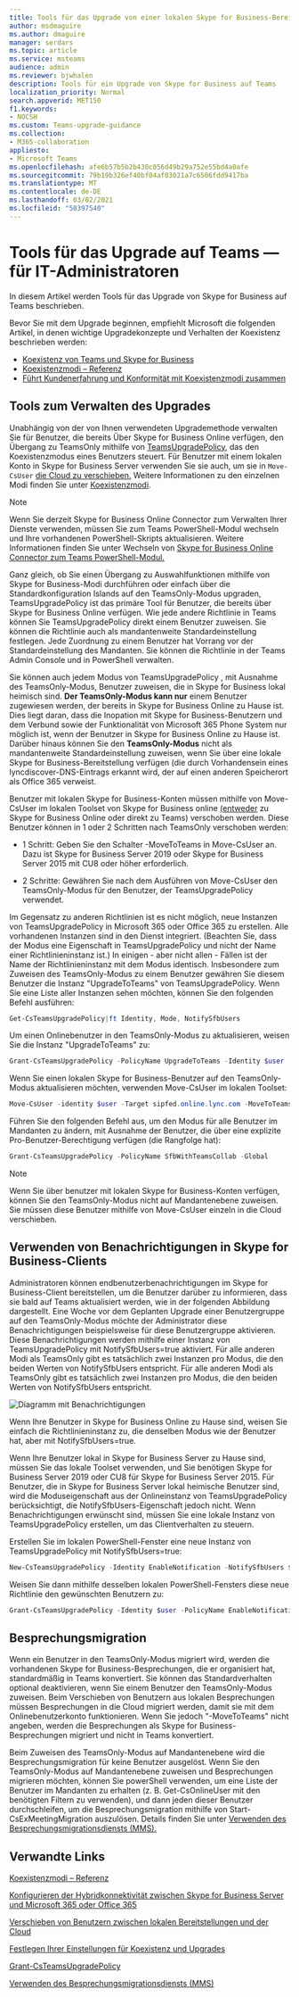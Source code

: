 ```yaml
---
title: Tools für das Upgrade von einer lokalen Skype for Business-Bereitstellung auf Teams
author: msdmaguire
ms.author: dmaguire
manager: serdars
ms.topic: article
ms.service: msteams
audience: admin
ms.reviewer: bjwhalen
description: Tools für ein Upgrade von Skype for Business auf Teams
localization_priority: Normal
search.appverid: MET150
f1.keywords:
- NOCSH
ms.custom: Teams-upgrade-guidance
ms.collection:
- M365-collaboration
appliesto:
- Microsoft Teams
ms.openlocfilehash: afe6b57b5b2b430c056d49b29a752e55bd4a0afe
ms.sourcegitcommit: 79b19b326ef40bf04af03021a7c6506fdd9417ba
ms.translationtype: MT
ms.contentlocale: de-DE
ms.lasthandoff: 03/02/2021
ms.locfileid: "50397540"
---
```

# <a name="tools-for-upgrading-to-teams-mdash-for-it-administrators"></a>Tools für das Upgrade auf Teams &mdash; für IT-Administratoren

In diesem Artikel werden Tools für das Upgrade von Skype for Business auf Teams beschrieben. 

Bevor Sie mit dem Upgrade beginnen, empfiehlt Microsoft die folgenden Artikel, in denen wichtige Upgradekonzepte und Verhalten der Koexistenz beschrieben werden:

- [Koexistenz von Teams und Skype for Business](upgrade-to-teams-on-prem-coexistence.md)
- [Koexistenzmodi – Referenz](migration-interop-guidance-for-teams-with-skype.md)
- [Führt Kundenerfahrung und Konformität mit Koexistenzmodi zusammen](teams-client-experience-and-conformance-to-coexistence-modes.md)

## <a name="tools-for-managing-the-upgrade"></a>Tools zum Verwalten des Upgrades

Unabhängig von der von Ihnen verwendeten Upgrademethode verwalten Sie für Benutzer, die bereits Über Skype for Business Online verfügen, den Übergang zu TeamsOnly mithilfe von [TeamsUpgradePolicy](https://docs.microsoft.com/powershell/module/skype/grant-csteamsupgradepolicy?view=skype-ps), das den Koexistenzmodus eines Benutzers steuert. Für Benutzer mit einem lokalen Konto in Skype for Business Server verwenden Sie sie auch, um sie in `Move-CsUser` [die Cloud zu verschieben.](https://docs.microsoft.com/skypeforbusiness/hybrid/move-users-between-on-premises-and-cloud)  Weitere Informationen zu den einzelnen Modi finden Sie unter [Koexistenzmodi](migration-interop-guidance-for-teams-with-skype.md).

> [!NOTE]
> Wenn Sie derzeit Skype for Business Online Connector zum Verwalten Ihrer Dienste verwenden, müssen Sie zum Teams PowerShell-Modul wechseln und Ihre vorhandenen PowerShell-Skripts aktualisieren. Weitere Informationen finden Sie unter Wechseln von [Skype for Business Online Connector zum Teams PowerShell-Modul.](teams-powershell-move-from-sfbo.md)

Ganz gleich, ob Sie einen Übergang zu Auswahlfunktionen mithilfe von Skype for Business-Modi durchführen oder einfach über die Standardkonfiguration Islands auf den TeamsOnly-Modus upgraden, TeamsUpgradePolicy ist das primäre Tool für Benutzer, die bereits über Skype for Business Online verfügen. Wie jede andere Richtlinie in Teams können Sie TeamsUpgradePolicy direkt einem Benutzer zuweisen. Sie können die Richtlinie auch als mandantenweite Standardeinstellung festlegen. Jede Zuordnung zu einem Benutzer hat Vorrang vor der Standardeinstellung des Mandanten.  Sie können die Richtlinie in der Teams Admin Console und in PowerShell verwalten.

Sie können auch jedem Modus von TeamsUpgradePolicy , mit Ausnahme des TeamsOnly-Modus, Benutzer zuweisen, die in Skype for Business lokal heimisch sind. **Der TeamsOnly-Modus kann nur** einem Benutzer zugewiesen werden, der bereits in Skype for Business Online zu Hause ist. Dies liegt daran, dass die Inopation mit Skype for Business-Benutzern und dem Verbund sowie der Funktionalität von Microsoft 365 Phone System nur möglich ist, wenn der Benutzer in Skype for Business Online zu Hause ist. Darüber hinaus können Sie den **TeamsOnly-Modus** nicht als mandantenweite Standardeinstellung zuweisen, wenn Sie über eine lokale Skype for Business-Bereitstellung verfügen (die durch Vorhandensein eines lyncdiscover-DNS-Eintrags erkannt wird, der auf einen anderen Speicherort als Office 365 verweist.

Benutzer mit lokalen Skype for Business-Konten müssen mithilfe von Move-CsUser im lokalen Toolset von Skype for Business online [(entweder](https://docs.microsoft.com/SkypeForBusiness/hybrid/move-users-from-on-premises-to-teams) zu Skype for Business Online oder direkt zu Teams) verschoben werden. Diese Benutzer können in 1 oder 2 Schritten nach TeamsOnly verschoben werden:

-   1 Schritt: Geben Sie den Schalter -MoveToTeams in Move-CsUser an. Dazu ist Skype for Business Server 2019 oder Skype for Business Server 2015 mit CU8 oder höher erforderlich.

-   2 Schritte: Gewähren Sie nach dem Ausführen von Move-CsUser den TeamsOnly-Modus für den Benutzer, der TeamsUpgradePolicy verwendet.

Im Gegensatz zu anderen Richtlinien ist es nicht möglich, neue Instanzen von TeamsUpgradePolicy in Microsoft 365 oder Office 365 zu erstellen. Alle vorhandenen Instanzen sind in den Dienst integriert.  (Beachten Sie, dass der Modus eine Eigenschaft in TeamsUpgradePolicy und nicht der Name einer Richtlinieninstanz ist.) In einigen - aber nicht allen - Fällen ist der Name der Richtlinieninstanz mit dem Modus identisch. Insbesondere zum Zuweisen des TeamsOnly-Modus zu einem Benutzer gewähren Sie diesem Benutzer die Instanz "UpgradeToTeams" von TeamsUpgradePolicy. Wenn Sie eine Liste aller Instanzen sehen möchten, können Sie den folgenden Befehl ausführen:

```PowerShell
Get-CsTeamsUpgradePolicy|ft Identity, Mode, NotifySfbUsers
```

Um einen Onlinebenutzer in den TeamsOnly-Modus zu aktualisieren, weisen Sie die Instanz "UpgradeToTeams" zu: 

```PowerShell
Grant-CsTeamsUpgradePolicy -PolicyName UpgradeToTeams -Identity $user 
```

Wenn Sie einen lokalen Skype for Business-Benutzer auf den TeamsOnly-Modus aktualisieren möchten, verwenden Move-CsUser im lokalen Toolset:

```PowerShell
Move-CsUser -identity $user -Target sipfed.online.lync.com -MoveToTeams -credential $cred
```

Führen Sie den folgenden Befehl aus, um den Modus für alle Benutzer im Mandanten zu ändern, mit Ausnahme der Benutzer, die über eine explizite Pro-Benutzer-Berechtigung verfügen (die Rangfolge hat):

```PowerShell
Grant-CsTeamsUpgradePolicy -PolicyName SfbWithTeamsCollab -Global
```


>[!NOTE]
>Wenn Sie über benutzer mit lokalen Skype for Business-Konten verfügen, können Sie den TeamsOnly-Modus nicht auf Mandantenebene zuweisen. Sie müssen diese Benutzer mithilfe von Move-CsUser einzeln in die Cloud verschieben.


## <a name="using-notifications-in-skype-for-business-clients"></a>Verwenden von Benachrichtigungen in Skype for Business-Clients

Administratoren können endbenutzerbenachrichtigungen im Skype for Business-Client bereitstellen, um die Benutzer darüber zu informieren, dass sie bald auf Teams aktualisiert werden, wie in der folgenden Abbildung dargestellt. Eine Woche vor dem Geplanten Upgrade einer Benutzergruppe auf den TeamsOnly-Modus möchte der Administrator diese Benachrichtigungen beispielsweise für diese Benutzergruppe aktivieren. Diese Benachrichtigungen werden mithilfe einer Instanz von TeamsUpgradePolicy mit NotifySfbUsers=true aktiviert.  Für alle anderen Modi als TeamsOnly gibt es tatsächlich zwei Instanzen pro Modus, die den beiden Werten von NotifySfbUsers entspricht.  Für alle anderen Modi als TeamsOnly gibt es tatsächlich zwei Instanzen pro Modus, die den beiden Werten von NotifySfbUsers entspricht. 

![Diagramm mit Benachrichtigungen](media/teams-upgrade-sfb-with-notifications.png)

Wenn Ihre Benutzer in Skype for Business Online zu Hause sind, weisen Sie einfach die Richtlinieninstanz zu, die denselben Modus wie der Benutzer hat, aber mit NotifySfbUsers=true. 

Wenn Ihre Benutzer lokal in Skype for Business Server zu Hause sind, müssen Sie das lokale Toolset verwenden, und Sie benötigen Skype for Business Server 2019 oder CU8 für Skype for Business Server 2015. Für Benutzer, die in Skype for Business Server lokal heimische Benutzer sind, wird die Moduseigenschaft aus der Onlineinstanz von TeamsUpgradePolicy berücksichtigt, die NotifySfbUsers-Eigenschaft jedoch nicht. Wenn Benachrichtigungen erwünscht sind, müssen Sie eine lokale Instanz von TeamsUpgradePolicy erstellen, um das Clientverhalten zu steuern. 

Erstellen Sie im lokalen PowerShell-Fenster eine neue Instanz von TeamsUpgradePolicy mit NotifySfbUsers=true:

```PowerShell
New-CsTeamsUpgradePolicy -Identity EnableNotification -NotifySfbUsers $true
```

Weisen Sie dann mithilfe desselben lokalen PowerShell-Fensters diese neue Richtlinie den gewünschten Benutzern zu:

```PowerShell
Grant-CsTeamsUpgradePolicy -Identity $user -PolicyName EnableNotification
```

## <a name="meeting-migration"></a>Besprechungsmigration

Wenn ein Benutzer in den TeamsOnly-Modus migriert wird, werden die vorhandenen Skype for Business-Besprechungen, die er organisiert hat, standardmäßig in Teams konvertiert. Sie können das Standardverhalten optional deaktivieren, wenn Sie einem Benutzer den TeamsOnly-Modus zuweisen. Beim Verschieben von Benutzern aus lokalen Besprechungen müssen Besprechungen in die Cloud migriert werden, damit sie mit dem Onlinebenutzerkonto funktionieren. Wenn Sie jedoch "-MoveToTeams" nicht angeben, werden die Besprechungen als Skype for Business-Besprechungen migriert und nicht in Teams konvertiert. 

Beim Zuweisen des TeamsOnly-Modus auf Mandantenebene wird die Besprechungsmigration für keine Benutzer ausgelöst. Wenn Sie den TeamsOnly-Modus auf Mandantenebene zuweisen und Besprechungen migrieren möchten, können Sie powerShell verwenden, um eine Liste der Benutzer im Mandanten zu erhalten (z. B. Get-CsOnlineUser mit den benötigten Filtern zu verwenden), und dann jeden dieser Benutzer durchschleifen, um die Besprechungsmigration mithilfe von Start-CsExMeetingMigration auszulösen. Details finden Sie unter [Verwenden des Besprechungsmigrationsdiensts (MMS).](https://docs.microsoft.com/skypeforbusiness/audio-conferencing-in-office-365/setting-up-the-meeting-migration-service-mms)



## <a name="related-links"></a>Verwandte Links

[Koexistenzmodi – Referenz](migration-interop-guidance-for-teams-with-skype.md) 

[Konfigurieren der Hybridkonnektivität zwischen Skype for Business Server und Microsoft 365 oder Office 365](https://docs.microsoft.com/SkypeForBusiness/hybrid/configure-hybrid-connectivity)

[Verschieben von Benutzern zwischen lokalen Bereitstellungen und der Cloud](https://docs.microsoft.com/SkypeForBusiness/hybrid/move-users-between-on-premises-and-cloud)

[Festlegen Ihrer Einstellungen für Koexistenz und Upgrades](setting-your-coexistence-and-upgrade-settings.md)

[Grant-CsTeamsUpgradePolicy](https://docs.microsoft.com/powershell/module/skype/grant-csteamsupgradepolicy?view=skype-ps)

[Verwenden des Besprechungsmigrationsdiensts (MMS)](https://docs.microsoft.com/skypeforbusiness/audio-conferencing-in-office-365/setting-up-the-meeting-migration-service-mms)

